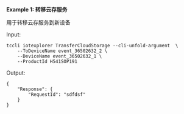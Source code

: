 **Example 1: 转移云存服务**

用于转移云存服务到新设备

Input: 

```
tccli iotexplorer TransferCloudStorage --cli-unfold-argument  \
    --ToDeviceName event_36502632_2 \
    --DeviceName event_36502632_1 \
    --ProductId H541SOP191
```

Output: 
```
{
    "Response": {
        "RequestId": "sdfdsf"
    }
}
```

